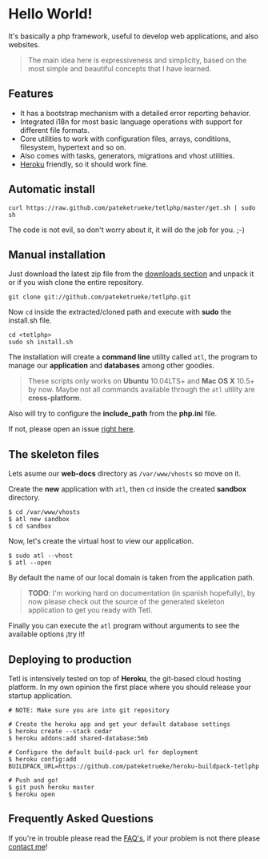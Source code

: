 Hello World!
===========

It's basically a php framework, useful to develop web applications, and also websites.

> The main idea here is expressiveness and simplicity, based on the most simple and beautiful concepts that I have learned.

Features
--------

  * It has a bootstrap mechanism with a detailed error reporting behavior.
  * Integrated i18n for most basic language operations with support for different file formats.
  * Core utilities to work with configuration files, arrays, conditions, filesystem, hypertext and so on.
  * Also comes with tasks, generators, migrations and vhost utilities.
  * [Heroku](http://heroku.com/) friendly, so it should work fine.

Automatic install
-----------------

    curl https://raw.github.com/pateketrueke/tetlphp/master/get.sh | sudo sh

The code is not evil, so don't worry about it, it will do the job for you. ;-)

Manual installation
-------------------

Just download the latest zip file from the [downloads section](http://tinyurl.com/gettetl)
and unpack it or if you wish clone the entire repository.

    git clone git://github.com/pateketrueke/tetlphp.git

Now `cd` inside the extracted/cloned path and execute with **sudo** the install.sh file.

    cd <tetlphp>
    sudo sh install.sh

The installation will create a **command line** utility called `atl`,
the program to manage our **application** and **databases** among other goodies.

> These scripts only works on **Ubuntu** 10.04LTS+ and **Mac OS X** 10.5+ by now.
> Maybe not all commands available through the `atl` utility are **cross-platform**.

Also will try to configure the **include_path** from the **php.ini** file.

If not, please open an issue [right here](https://github.com/pateketrueke/tetlphp/issues).

The skeleton files
------------------

Lets asume our **web-docs** directory as `/var/www/vhosts` so move on it.

Create the **new** application with `atl`, then `cd` inside the created **sandbox** directory.

    $ cd /var/www/vhosts
    $ atl new sandbox
    $ cd sandbox

Now, let's create the virtual host to view our application.

    $ sudo atl --vhost
    $ atl --open

By default the name of our local domain is taken from the application path.

> **TODO**: I'm working hard on documentation (in spanish hopefully), by now please check out the source
> of the generated skeleton application to get you ready with Tetl.

Finally you can execute the `atl` program without arguments to see the available options ¡try it!

Deploying to production
-----------------------

Tetl is intensively tested on top of **Heroku**, the git-based cloud hosting platform. In my
own opinion the first place where you should release your startup application.

    # NOTE: Make sure you are into git repository

    # Create the heroku app and get your default database settings
    $ heroku create --stack cedar
    $ heroku addons:add shared-database:5mb

    # Configure the default build-pack url for deployment
    $ heroku config:add BUILDPACK_URL=https://github.com/pateketrueke/heroku-buildpack-tetlphp

    # Push and go!
    $ git push heroku master
    $ heroku open

Frequently Asked Questions
-------------------------

If you're in trouble please read the [FAQ's](https://github.com/pateketrueke/tetlphp/wiki/Faq%27s), if your problem is not there please [contact me](http://twitter.com/pateketrueke)!
